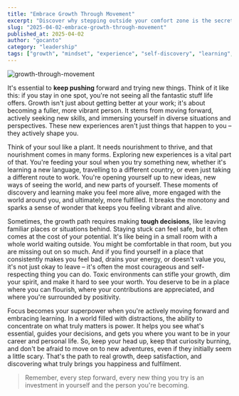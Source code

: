 ```yaml
---
title: "Embrace Growth Through Movement"
excerpt: "Discover why stepping outside your comfort zone is the secret to personal and professional growth."
slug: "2025-04-02-embrace-growth-through-movement"
published_at: 2025-04-02
author: "gocanto"
category: "leadership"
tags: ["growth", "mindset", "experience", "self-discovery", "learning", "curiosity", "discovery"]
---
```

![growth-through-movement](https://github.com/user-attachments/assets/b5d3ac73-967b-450c-8e08-950b7e78aaff)

It's essential to **keep pushing** forward and trying new things. Think of it like this: if you stay in one spot, you're not 
seeing all the fantastic stuff life offers. Growth isn't just about getting better at your work; it's about becoming a 
fuller, more vibrant person. It stems from moving forward, actively seeking new skills, and immersing yourself in diverse 
situations and perspectives. These new experiences aren't just things that happen to you – they actively shape you.

Think of your soul like a plant. It needs nourishment to thrive, and that nourishment comes in many forms. Exploring new 
experiences is a vital part of that. You're feeding your soul when you try something new, whether it's learning a new 
language, travelling to a different country, or even just taking a different route to work. You're opening yourself up 
to new ideas, new ways of seeing the world, and new parts of yourself. These moments of discovery and learning make you 
feel more alive, more engaged with the world around you, and ultimately, more fulfilled. It breaks the monotony and 
sparks a sense of wonder that keeps you feeling vibrant and alive.

Sometimes, the growth path requires making **tough decisions**, like leaving familiar places or situations behind. Staying 
stuck can feel safe, but it often comes at the cost of your potential. It's like being in a small room with a whole 
world waiting outside. You might be comfortable in that room, but you are missing out on so much. And if you find 
yourself in a place that consistently makes you feel bad, drains your energy, or doesn't value you, it's not just okay 
to leave – it's often the most courageous and self-respecting thing you can do. Toxic environments can stifle your 
growth, dim your spirit, and make it hard to see your worth. You deserve to be in a place where you can flourish, where 
your contributions are appreciated, and where you're surrounded by positivity.

Focus becomes your superpower when you're actively moving forward and embracing learning. In a world filled with 
distractions, the ability to concentrate on what truly matters is power. It helps you see what's essential, guides your 
decisions, and gets you where you want to be in your career and personal life. So, keep your head up, keep that curiosity 
burning, and don't be afraid to move on to new adventures, even if they initially seem a little scary. That's the path 
to real growth, deep satisfaction, and discovering what truly brings you happiness and fulfilment.

> Remember, every step forward, every new thing you try is an investment in yourself and the person you're becoming.
